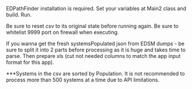 EDPathFinder installation is required. 
Set your variables at Main2 class and build. 
Run.

Be sure to reset csv to its original state before running again.
Be sure to whitelist 9999 port on firewall when executing.

If you wanna get the fresh systemsPopulated json from EDSM dumps - be sure to split it into 2 parts before processing as it is huge and takes time to parse.
Then prepare xls (cut not needed columns to match the app input format for this app).

***Systems in the csv are sorted by Population. It is not recommended to process more than 500 systems at a time due to API limitations.
